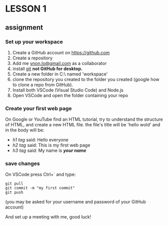 # LESSON 1
## assignment
### Set up your workspace
1. Create a GitHub account on https://github.com
2. Create a repository
3. Add me ynon.lo@gmail.com as a collaborator
5. install [git](https://git-scm.com/downloads) **not GitHub for desktop.**
6. Create a new folder in C:\ named 'workspace'
4. clone the repository you created to the folder you created (google how to clone a repo from GitHub).
1. Install both VSCode (Visual Studio Code) and Node.js
2. Open VSCode and open the folder containing your repo

### Create your first web page
On Google or YouTube find an HTML tutorial, try to understand the structure of HTML, and create a new HTML file. the file's title will be 'hello wold' and in the body will be:
- _h1 tag_ said: Hello everyone
- _h2 tag_ said: This is my first web page
- _h3 tag_ said: My name is ***your name***

### save changes
On VSCode press Ctrl+` and type:
~~~
git pull
git commit -m "my first commit"
git push
~~~
(you may be asked for your username and password of your GitHub account)

And set up a meeting with me, good luck!
